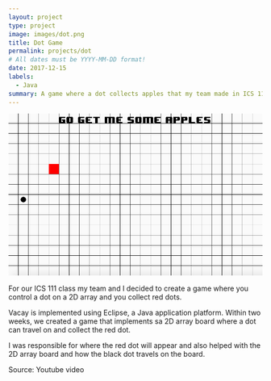 ```yaml
---
layout: project
type: project
image: images/dot.png
title: Dot Game
permalink: projects/dot
# All dates must be YYYY-MM-DD format!
date: 2017-12-15
labels:
  - Java
summary: A game where a dot collects apples that my team made in ICS 111.
---
```


<img class="ui medium right floated rounded image" src="../images/dot.png">

For our ICS 111 class my team and I decided to create a game where you control a dot on a 2D array and you collect red dots.

Vacay is implemented using Eclipse, a Java application platform. Within two weeks, we created a game that implements sa 2D array board where a dot can travel on and collect the red dot.

I was responsible for where the red dot will appear and also helped with the 2D array board and how the black dot travels on the board. 
 
Source: <a src="https://www.youtube.com/watch?v=sG2sjBAMj9s"> Youtube video </a>
